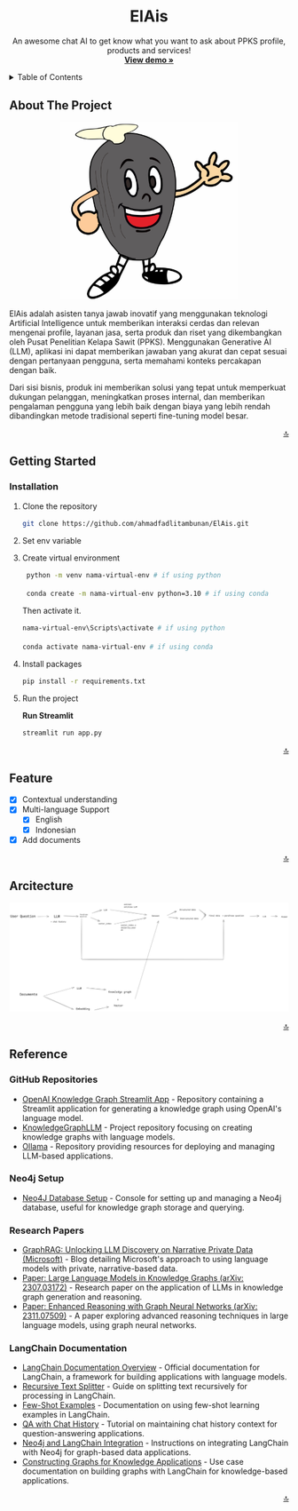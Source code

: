 #

<!-- PROJECT LOGO -->
<br />
<div align="center">

  <h1 align="center">ElAis</h1>

  <p align="center">
    An awesome chat AI to get know what you want to ask about PPKS profile, products and services!
    <br />
    <a href="https://chatbot-ppks.streamlit.app/"><strong>View demo »</strong></a>
    <br />
  </p>
</div>


<!-- TABLE OF CONTENTS -->
<details>
  <summary>Table of Contents</summary>
  <ol>
    <li>
      <a href="#about-the-project">About The Project</a>
    </li>
    <li>
      <a href="#getting-started">Getting Started</a>
      <ul>
        <li><a href="#installation">Installation</a></li>
      </ul>
    </li>
    <li><a href="#feature">Feature</a></li>
    <li><a href="#arcitecture">Arcitecture</a></li>
    <li><a href="#reference">References</a></li>
  </ol>
</details>


<!-- ABOUT THE PROJECT -->
## About The Project

<p align="center">
  <img src="image\ELA 1x1.jpg" alt="Image" width="320" height="320">
</p>

ElAis adalah asisten tanya jawab inovatif yang menggunakan teknologi Artificial Intelligence untuk memberikan interaksi cerdas dan relevan mengenai profile, layanan jasa, serta produk dan riset yang dikembangkan oleh Pusat Penelitian Kelapa Sawit (PPKS). Menggunakan Generative AI (LLM), aplikasi ini dapat memberikan jawaban yang akurat dan cepat sesuai dengan pertanyaan pengguna, serta memahami konteks percakapan dengan baik.

Dari sisi bisnis, produk ini memberikan solusi yang tepat untuk memperkuat dukungan pelanggan, meningkatkan proses internal, dan memberikan pengalaman pengguna yang lebih baik dengan biaya yang lebih rendah dibandingkan metode tradisional seperti fine-tuning model besar.

<p align="right"><a href="#">🔝</a></p>

<!-- GETTING STARTED -->
## Getting Started

### Installation

1. Clone the repository

   ```sh
   git clone https://github.com/ahmadfadlitambunan/ElAis.git
   ```
2. Set env variable

   
    
3. Create virtual environment
   
   ```sh
    python -m venv nama-virtual-env # if using python
  
    conda create -m nama-virtual-env python=3.10 # if using conda
   ```

   Then activate it.

    ```sh
    nama-virtual-env\Scripts\activate # if using python

    conda activate nama-virtual-env # if using conda
    ```

4. Install packages

   ```sh
   pip install -r requirements.txt
   ```
   
5. Run the project
   
    **Run Streamlit**

    ```sh
    streamlit run app.py
    ```

<p align="right"><a href="#">🔝</a></p>



<!-- FEATURE -->
## Feature

- [x] Contextual understanding
- [x] Multi-language Support
    - [x] English
    - [x] Indonesian
- [x] Add documents

<p align="right"><a href="#">🔝</a></p>

<!-- ARCITECTURE -->
## Arcitecture

<p align="center">
  <img src="image\arcitecture.png" alt="Image">
</p>

<p align="right"><a href="#">🔝</a></p>


<!-- REFERENCE -->
## Reference

### GitHub Repositories
- [OpenAI Knowledge Graph Streamlit App](https://github.com/leannchen86/openai-knowledge-graph-streamlit-app/blob/main/openaiKG.ipynb) - Repository containing a Streamlit application for generating a knowledge graph using OpenAI's language model.
- [KnowledgeGraphLLM](https://github.com/projectwilsen/KnowledgeGraphLLM) - Project repository focusing on creating knowledge graphs with language models.
- [Ollama](https://github.com/ollama/ollama) - Repository providing resources for deploying and managing LLM-based applications.

### Neo4j Setup
- [Neo4J Database Setup](https://console.neo4j.io/) - Console for setting up and managing a Neo4j database, useful for knowledge graph storage and querying.

### Research Papers
- [GraphRAG: Unlocking LLM Discovery on Narrative Private Data (Microsoft)](https://www.microsoft.com/en-us/research/blog/graphrag-unlocking-llm-discovery-on-narrative-private-data/) - Blog detailing Microsoft's approach to using language models with private, narrative-based data.
- [Paper: Large Language Models in Knowledge Graphs (arXiv: 2307.03172)](https://arxiv.org/pdf/2307.03172.pdf) - Research paper on the application of LLMs in knowledge graph generation and reasoning.
- [Paper: Enhanced Reasoning with Graph Neural Networks (arXiv: 2311.07509)](https://arxiv.org/pdf/2311.07509.pdf) - A paper exploring advanced reasoning techniques in large language models, using graph neural networks.

### LangChain Documentation
- [LangChain Documentation Overview](https://python.langchain.com/docs/how_to/) - Official documentation for LangChain, a framework for building applications with language models.
- [Recursive Text Splitter](https://python.langchain.com/docs/how_to/recursive_text_splitter/) - Guide on splitting text recursively for processing in LangChain.
- [Few-Shot Examples](https://python.langchain.com/docs/how_to/few_shot_examples/) - Documentation on using few-shot learning examples in LangChain.
- [QA with Chat History](https://python.langchain.com/docs/tutorials/qa_chat_history/) - Tutorial on maintaining chat history context for question-answering applications.
- [Neo4j and LangChain Integration](https://python.langchain.com/docs/integrations/graphs/neo4j_cypher/) - Instructions on integrating LangChain with Neo4j for graph-based data applications.
- [Constructing Graphs for Knowledge Applications](https://python.langchain.com/v0.1/docs/use_cases/graph/constructing) - Use case documentation on building graphs with LangChain for knowledge-based applications.

<p align="right"><a href="#">🔝</a></p>
